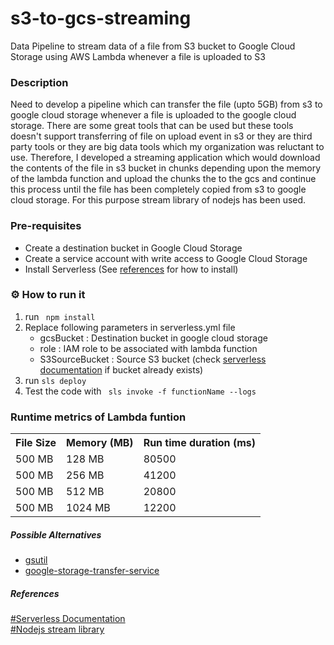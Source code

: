 # s3-to-gcs-streaming
Data Pipeline to stream data of a file from S3 bucket to Google Cloud Storage using AWS Lambda whenever a file is uploaded to S3

### Description
Need to develop a pipeline which can transfer the file (upto 5GB) from s3 to google cloud storage whenever a file is uploaded to the google cloud storage. There are some great tools that can be used but these tools doesn't support transferring of file on upload event in s3 or they are third party tools or they are big data tools which my organization was reluctant to use. Therefore, I developed a streaming application which would download the contents of the file in s3 bucket in chunks depending upon the memory of the lambda function and upload the chunks the to the gcs and continue this process until the file has been completely copied from s3 to google cloud storage. For this purpose stream library of nodejs has been used.


### Pre-requisites
* Create a destination bucket in Google Cloud Storage
* Create a service account with write access to Google Cloud Storage
* Install Serverless (See [references](#References) for how to install)


### ⚙ How to run it
1.  run <code> npm install </code>
2. Replace following parameters in serverless.yml file 
    * gcsBucket : Destination bucket in google cloud storage
    * role : IAM role to be associated with lambda function
    * S3SourceBucket : Source S3 bucket (check [serverless documentation]("https://www.serverless.com/framework/docs/providers/aws/events/s3/") if bucket already exists)</li>
3. run <code>sls deploy</code>
4. Test the code with <code> sls invoke -f functionName --logs </code>


### Runtime metrics of Lambda funtion

<table>
    <tr>
        <th> File Size </th>
        <th> Memory (MB) </th>
        <th> Run time duration (ms)</th>
    </tr>
    <tr>
        <td>500 MB</td>
        <td>128 MB</td>
        <td>80500</td>
    </tr>
    <tr>
        <td>500 MB</td>
        <td>256 MB</td>
        <td>41200</td>
    </tr>
    <tr>
        <td>500 MB</td>
        <td>512 MB</td>
        <td>20800</td>
    </tr>
    <tr>
        <td>500 MB</td>
        <td>1024 MB</td>
        <td>12200</td>
    </tr>
</table>


##### Possible Alternatives
* [gsutil](https://cloud.google.com/storage/docs/gsutil)
* [google-storage-transfer-service](https://cloud.google.com/storage-transfer-service)


##### References
[#Serverless Documentation](https://www.serverless.com/framework/docs/)  
[#Nodejs stream library](https://nodejs.org/api/stream.html)